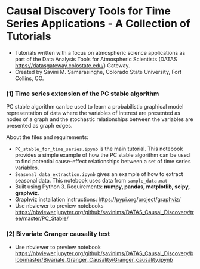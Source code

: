 # Causal Discovery Tools for Time Series Applications - A Collection of Tutorials
* Tutorials written with a focus on atmospheric science applications as part of the Data Analysis Tools for Atmospheric Scientists (DATAS https://datasgateway.colostate.edu/) Gateway.
* Created by Savini M. Samarasinghe, Colorado State University, Fort Collins, CO.

### (1) Time series extension of the PC stable algorithm
PC stable algorithm can be used to learn a probabilistic graphical model representation of data where the variables of interest are presented as nodes of a graph and the stochastic relationships between the variables are presented as graph edges.

About the files and requirements:
  * `PC_stable_for_time_series.ipynb` is the main tutorial. This notebook provides a simple example of how the PC stable algorithm can be used to find potential cause-effect relationships between a set of time series variables. 
  * `Seasonal_data_extraction.ipynb` gives an example of how to extract seasonal data. This notebook uses data from `sample_data.mat` 
  * Built using Python 3. Requirements: **numpy, pandas, matplotlib, scipy, graphviz**.
  * Graphviz installation instructions: https://pypi.org/project/graphviz/
  * Use nbviewer to preview notebooks https://nbviewer.jupyter.org/github/savinims/DATAS_Causal_Discovery/tree/master/PC_Stable/
  
 ### (2) Bivariate Granger causality test
 
 * Use nbviewer to preview notebook https://nbviewer.jupyter.org/github/savinims/DATAS_Causal_Discovery/blob/master/Bivariate_Granger_Causality/Granger_causality.ipynb
 
